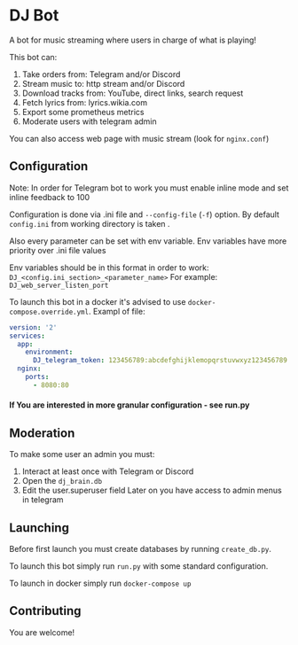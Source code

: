 # DJ Bot

A bot for music streaming where users in charge of what is playing!

This bot can:
1) Take orders from: Telegram and/or Discord
2) Stream music to: http stream and/or Discord
3) Download tracks from: YouTube, direct links, search request
4) Fetch lyrics from: lyrics.wikia.com
5) Export some prometheus metrics
6) Moderate users with telegram admin

You can also access web page with music stream (look for `nginx.conf`)

## Configuration

Note: In order for Telegram bot to work you must enable inline mode and set inline feedback to 100

Configuration is done via .ini file and `--config-file` (`-f`) option. 
By default `config.ini` from working directory is taken .

Also every parameter can be set with env variable. 
Env variables have more priority over .ini file values

Env variables should be in this format in order to work:
`DJ_<config.ini_section>_<parameter_name>`
For example: `DJ_web_server_listen_port`

To launch this bot in a docker it's advised to use
`docker-compose.override.yml`. Exampl of file:
```yaml
version: '2'
services:
  app:
    environment:
      DJ_telegram_token: 123456789:abcdefghijklemopqrstuvwxyz123456789
  nginx:
    ports:
      - 8080:80
```

#### If You are interested in more granular configuration - see run.py

## Moderation

To make some user an admin you must:
1) Interact at least once with Telegram or Discord
2) Open the `dj_brain.db`
3) Edit the user.superuser field
Later on you have access to admin menus in telegram

## Launching

Before first launch you must create databases by running `create_db.py`.

To launch this bot simply run `run.py` with some standard configuration.

To launch in docker simply run `docker-compose up`

## Contributing

You are welcome!
